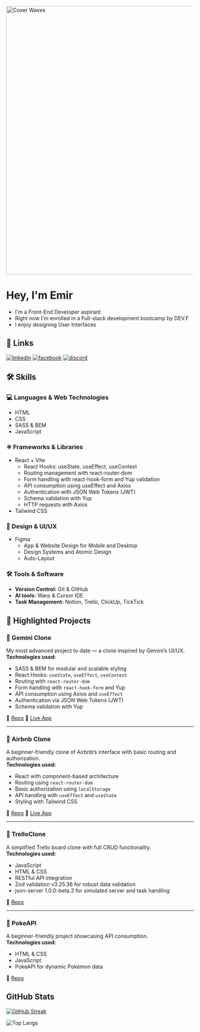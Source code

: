 
<img width="1200" height="720" alt="Cover Waves" src="https://github.com/user-attachments/assets/58d05d66-10f4-4568-9f16-01279f374ecf" />

# Hey, I'm Emir

- I'm a Front-End Developer aspirant 
- Right now I'm enrolled in a Full-stack development bootcamp by DEV.F
- I enjoy designing User Interfaces



## 🔗 Links
 [comment1]: #[![portfolio](https://img.shields.io/badge/my_portfolio-000?style=for-the-badge&logo=ko-fi&logoColor=white)](https://katherineoelsner.com/)
[![linkedin](https://img.shields.io/badge/linkedin-0A66C2?style=for-the-badge&logo=linkedin&logoColor=white)](https://www.linkedin.com/in/emir-lopez-armenta/)
[![facebook](https://img.shields.io/badge/facebook-1877F2?style=for-the-badge&logo=facebook&logoColor=white)](https://www.facebook.com/emir.lopezarmenta/)
[![discord](https://img.shields.io/badge/discord-5865F2?style=for-the-badge&logo=discord&logoColor=white)](https://discord.com/users/417032572133179407)

## 🛠 Skills

### 💻 Languages & Web Technologies
* HTML
* CSS
* SASS & BEM
* JavaScript

### ⚛️ Frameworks & Libraries
* React + Vite
    * React Hooks: useState, useEffect, useContext
    * Routing management with react-router-dom
    * Form handling with react-hook-form and Yup validation
    * API consumption using useEffect and Axios
    * Authentication with JSON Web Tokens (JWT)
    * Schema validation with Yup
    * HTTP requests with Axios
* Tailwind CSS

### 🎨 Design & UI/UX
* Figma
    * App & Website Design for Mobile and Desktop
    * Design Systems and Atomic Design
    * Auto-Layout

### 🛠️ Tools & Software
* **Version Control:** Git & GitHub
* **AI tools:** Warp & Cursor IDE
* **Task Management:** Notion, Trello, ClickUp, TickTick

## 🚀 Highlighted Projects

### 🔹 Gemini Clone
My most advanced project to date — a clone inspired by Gemini’s UI/UX.  
**Technologies used:**
- SASS & BEM for modular and scalable styling
- React Hooks: `useState`, `useEffect`, `useContext`
- Routing with `react-router-dom`
- Form handling with `react-hook-form` and Yup
- API consumption using Axios and `useEffect`
- Authentication via JSON Web Tokens (JWT)
- Schema validation with Yup

🔗 [Repo](https://github.com/Emirchelo-Lopez/chatgpt-clone)
🔗 [Live App](https://chatgpt-clone-eight-cyan.vercel.app/)

---

### 🔹 Airbnb Clone
A beginner-friendly clone of Airbnb’s interface with basic routing and authorization.  
**Technologies used:**
- React with component-based architecture
- Routing using `react-router-dom`
- Basic authorization using `localStorage`
- API handling with `useEffect` and `useState`
- Styling with Tailwind CSS

🔗 [Repo](https://github.com/Emirchelo-Lopez/PROY-AIRBNBCLONE-INTROREACT)
🔗 [Live App](https://proy-airbnbclone-introreact.vercel.app/)

---

### 🔹 TrelloClone
A simplified Trello board clone with full CRUD functionality.  
**Technologies used:**
- JavaScript
- HTML & CSS
- RESTful API integration
- Zod validation v3.25.36 for robust data validation
- json-server 1.0.0-beta.3 for simulated server and task handling

🔗 [Repo](https://github.com/Emirchelo-Lopez/PROY-TRELLOCLONE-JSAVANZ)

---

### 🔹 PokeAPI
A beginner-friendly project showcasing API consumption.  
**Technologies used:**
- HTML & CSS
- JavaScript
- PokeAPI for dynamic Pokémon data

🔗 [Repo](https://github.com/Emirchelo-Lopez/DEVF-PRAC-POKEAPI)


## GitHub Stats

[![GitHub Streak](https://github-readme-streak-stats.herokuapp.com?user=Emirchelo-Lopez&theme=dracula)](https://github.com/Emirchelo-Lopez)


![Top Langs](https://github-readme-stats.vercel.app/api/top-langs/?username=Emirchelo-Lopez&layout=compact)
